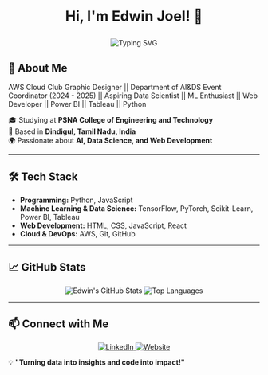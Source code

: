 # <p align="center">Hi, I'm Edwin Joel! 👋</p>

<p align="center">
  <img src="https://readme-typing-svg.demolab.com?font=Fira+Code&weight=500&size=22&duration=3000&pause=500&color=0000FF&center=true&vCenter=true&width=435&lines=Aspiring+Data+Scientist;ML+Enthusiast;Web+Developer;AWS+Cloud+Club+Graphic+Designer" alt="Typing SVG" />
</p>

## 🚀 About Me
AWS Cloud Club Graphic Designer || Department of AI&DS Event Coordinator (2024 - 2025) || Aspiring Data Scientist || ML Enthusiast || Web Developer || Power BI || Tableau || Python

🎓 Studying at **PSNA College of Engineering and Technology**  
📍 Based in **Dindigul, Tamil Nadu, India**  
🌍 Passionate about **AI, Data Science, and Web Development**

---

## 🛠 Tech Stack

- **Programming:** Python, JavaScript
- **Machine Learning & Data Science:** TensorFlow, PyTorch, Scikit-Learn, Power BI, Tableau
- **Web Development:** HTML, CSS, JavaScript, React
- **Cloud & DevOps:** AWS, Git, GitHub

---

## 📈 GitHub Stats
<p align="center">
  <img src="https://github-readme-stats.vercel.app/api?username=edj008e&show_icons=true&theme=radical" alt="Edwin's GitHub Stats" />
  <img src="https://github-readme-stats.vercel.app/api/top-langs/?username=edj008e&layout=compact&theme=radical" alt="Top Languages" />
</p>

---

## 📫 Connect with Me
<p align="center">
  <a href="https://www.linkedin.com/in/edwin-joel-a80800234">
    <img src="https://img.shields.io/badge/LinkedIn-Edwin%20Joel-blue?style=flat&logo=linkedin" alt="LinkedIn" />
  </a>
  <a href="https://edj008e.github.io/WebPro/">
    <img src="https://img.shields.io/badge/Website-Edwin's%20Portfolio-blue?style=flat&logo=google-chrome" alt="Website" />
  </a>
</p>

💡 **"Turning data into insights and code into impact!"**
